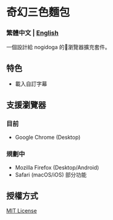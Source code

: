 # 奇幻三色麵包

### 繁體中文 | [English](./docs/en/README.md)

一個設計給 nogidoga 的瀏覽器擴充套件。

## 特色
- 載入自訂字幕

## 支援瀏覽器

### 目前
- Google Chrome (Desktop)

### 規劃中
- Mozilla Firefox (Desktop/Android)
- Safari (macOS/iOS) 部分功能

## 授權方式

[MIT License](./LICENSE)